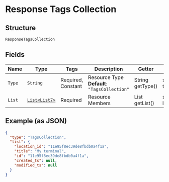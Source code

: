 
# Response Tags Collection

## Structure

`ResponseTagsCollection`

## Fields

| Name | Type | Tags | Description | Getter | Setter |
|  --- | --- | --- | --- | --- | --- |
| `Type` | `String` | Required, Constant | Resource Type<br>**Default**: `"TagsCollection"` | String getType() | setType(String type) |
| `List` | [`List<List7>`](../../doc/models/list-7.md) | Required | Resource Members | List<List7> getList() | setList(List<List7> list) |

## Example (as JSON)

```json
{
  "type": "TagsCollection",
  "list": {
    "location_id": "11e95f8ec39de8fbdb0a4f1a",
    "title": "My terminal",
    "id": "11e95f8ec39de8fbdb0a4f1a",
    "created_ts": null,
    "modified_ts": null
  }
}
```

